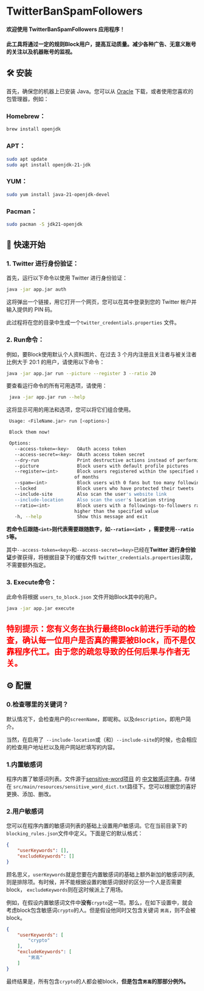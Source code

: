 # TwitterBanSpamFollowers

#### 欢迎使用 TwitterBanSpamFollowers 应用程序！

#### 此工具将通过一定的规则Block用户，提高互动质量。减少各种广告、无意义账号的关注以及机器账号的监视。

## 🛠️ 安装

首先，确保您的机器上已安装 Java。您可以从 [Oracle](https://www.oracle.com/java/technologies/javase-jdk21-downloads.html)
下载，或者使用您喜欢的包管理器，例如：

### **Homebrew：**

```bash
brew install openjdk
```

### **APT：**

```bash
sudo apt update
sudo apt install openjdk-21-jdk
```

### **YUM：**

```bash
sudo yum install java-21-openjdk-devel
```

### **Pacman：**

```bash
sudo pacman -S jdk21-openjdk
```

## 🚀 快速开始

### 1. **Twitter 进行身份验证：**

首先，运行以下命令以使用 Twitter 进行身份验证：

   ```bash
   java -jar app.jar auth
   ```

这将弹出一个链接，用它打开一个网页，您可以在其中登录到您的 Twitter 帐户并输入提供的 PIN 码。

此过程将在您的目录中生成一个`twitter_credentials.properties` 文件。

### 2. **Run命令：**

例如，要Block使用默认个人资料图片、在过去 3 个月内注册且关注者与被关注者比例大于 20:1 的用户，请使用以下命令：

   ```bash
   java -jar app.jar run --picture --register 3 --ratio 20
   ```

要查看运行命令的所有可用选项，请使用：

   ```bash
    java -jar app.jar run --help
   ```

这将显示可用的用法和选项，您可以将它们组合使用。

   ```bash
    Usage: <FileName.jar> run [<options>]

    Block them now!

    Options:
      --access-token=<key>   OAuth access token
      --access-secret=<key>  OAuth access token secret
      --dry-run              Print destructive actions instead of performing them
      --picture              Block users with default profile pictures
      --register=<int>       Block users registered within the specified number
                            of months
      --spam=<int>           Block users with 0 fans but too many followings
      --locked               Block users who have protected their tweets
      --include-site         Also scan the user's website link
      --include-location     Also scan the user's location string
      --ratio=<int>          Block users with a followings-to-followers ratio
                            higher than the specified value
      -h, --help             Show this message and exit

   ```

**若命令后跟随`<int>`则代表需要跟随数字，如`--ratio=<int> `，需要使用`--ratio 5`等。**

其中`--access-token=<key>`和`--access-secret=<key>`已经在**Twitter 进行身份验证**步骤获得，将根据目录下的缓存文件
`twitter_credentials.properties`读取，不需要额外指定。

### 3. **Execute命令：**

此命令将根据 `users_to_block.json` 文件开始Block其中的用户。

```bash
java -jar app.jar execute
```

## <span style="color:red">特别提示：您有义务在执行最终Block前进行手动的检查，确认每一位用户是否真的需要被Block，而不是仅靠程序代工。由于您的疏忽导致的任何后果与作者无关。</span>

## ⚙️ 配置

### **0.检查哪里的关键词？**

默认情况下，会检查用户的`screenName`，即昵称。以及`description`，即用户简介。

当然，在启用了` --include-location`或（和）` --include-site `的时候，也会相应的检查用户地址栏以及用户网站栏填写的内容。

### **1.内置敏感词**

程序内置了敏感词列表。文件源于[sensitive-word项目](https://github.com/houbb/sensitive-word)
的 [中文敏感词字典](https://github.com/houbb/sensitive-word/blob/master/src/main/resources/sensitive_word_dict.txt)。存储在
`src/main/resources/sensitive_word_dict.txt`路径下。您可以根据您的喜好更换、添加、删改。

### **2.用户敏感词**

您可以在程序内置的敏感词列表的基础上设置用户敏感词。它在当前目录下的`blocking_rules.json`文件中定义。下面是它的默认格式：

```json
{
    "userKeywords": [],
    "excludeKeywords": []
}
```

顾名思义，`userKeywords`就是您要在内置敏感词的基础上额外新加的敏感词列表,则是排除项。有时候，并不能根据设置的敏感词很好的区分一个人是否需要block，
`excludeKeywords`则在这时候派上了用场。

例如，在假设内置敏感词文件中**没有**`crypto`这一项。那么，在如下设置中，就会考虑block包含敏感词`crypto`的人。但是假设他同时又包含关键词
`男高`，则不会被block。

```json
{
    "userKeywords": [
        "crypto"
    ],
    "excludeKeywords": [
        "男高"
    ]
}
```

最终结果是，所有包含`crypto`的人都会被block，**但是包含`男高`的那部分例外。**